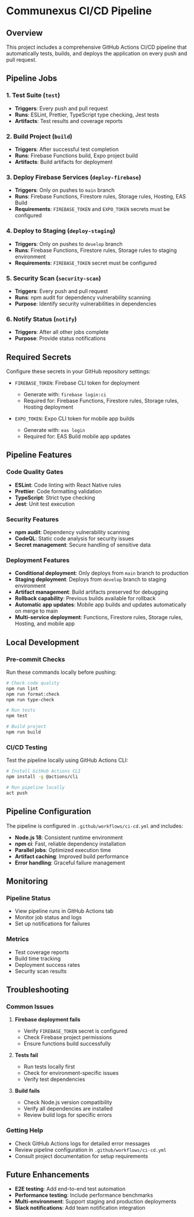 # Communexus CI/CD Pipeline

## Overview

This project includes a comprehensive GitHub Actions CI/CD pipeline that automatically tests, builds, and deploys the application on every push and pull request.

## Pipeline Jobs

### 1. Test Suite (`test`)

- **Triggers**: Every push and pull request
- **Runs**: ESLint, Prettier, TypeScript type checking, Jest tests
- **Artifacts**: Test results and coverage reports

### 2. Build Project (`build`)

- **Triggers**: After successful test completion
- **Runs**: Firebase Functions build, Expo project build
- **Artifacts**: Build artifacts for deployment

### 3. Deploy Firebase Services (`deploy-firebase`)

- **Triggers**: Only on pushes to `main` branch
- **Runs**: Firebase Functions, Firestore rules, Storage rules, Hosting, EAS Build
- **Requirements**: `FIREBASE_TOKEN` and `EXPO_TOKEN` secrets must be configured

### 4. Deploy to Staging (`deploy-staging`)

- **Triggers**: Only on pushes to `develop` branch
- **Runs**: Firebase Functions, Firestore rules, Storage rules to staging environment
- **Requirements**: `FIREBASE_TOKEN` secret must be configured

### 5. Security Scan (`security-scan`)

- **Triggers**: Every push and pull request
- **Runs**: npm audit for dependency vulnerability scanning
- **Purpose**: Identify security vulnerabilities in dependencies

### 6. Notify Status (`notify`)

- **Triggers**: After all other jobs complete
- **Purpose**: Provide status notifications

## Required Secrets

Configure these secrets in your GitHub repository settings:

- `FIREBASE_TOKEN`: Firebase CLI token for deployment
  - Generate with: `firebase login:ci`
  - Required for: Firebase Functions, Firestore rules, Storage rules, Hosting deployment

- `EXPO_TOKEN`: Expo CLI token for mobile app builds
  - Generate with: `eas login`
  - Required for: EAS Build mobile app updates

## Pipeline Features

### Code Quality Gates

- **ESLint**: Code linting with React Native rules
- **Prettier**: Code formatting validation
- **TypeScript**: Strict type checking
- **Jest**: Unit test execution

### Security Features

- **npm audit**: Dependency vulnerability scanning
- **CodeQL**: Static code analysis for security issues
- **Secret management**: Secure handling of sensitive data

### Deployment Features

- **Conditional deployment**: Only deploys from `main` branch to production
- **Staging deployment**: Deploys from `develop` branch to staging environment
- **Artifact management**: Build artifacts preserved for debugging
- **Rollback capability**: Previous builds available for rollback
- **Automatic app updates**: Mobile app builds and updates automatically on merge to main
- **Multi-service deployment**: Functions, Firestore rules, Storage rules, Hosting, and mobile app

## Local Development

### Pre-commit Checks

Run these commands locally before pushing:

```bash
# Check code quality
npm run lint
npm run format:check
npm run type-check

# Run tests
npm test

# Build project
npm run build
```

### CI/CD Testing

Test the pipeline locally using GitHub Actions CLI:

```bash
# Install GitHub Actions CLI
npm install -g @actions/cli

# Run pipeline locally
act push
```

## Pipeline Configuration

The pipeline is configured in `.github/workflows/ci-cd.yml` and includes:

- **Node.js 18**: Consistent runtime environment
- **npm ci**: Fast, reliable dependency installation
- **Parallel jobs**: Optimized execution time
- **Artifact caching**: Improved build performance
- **Error handling**: Graceful failure management

## Monitoring

### Pipeline Status

- View pipeline runs in GitHub Actions tab
- Monitor job status and logs
- Set up notifications for failures

### Metrics

- Test coverage reports
- Build time tracking
- Deployment success rates
- Security scan results

## Troubleshooting

### Common Issues

1. **Firebase deployment fails**
   - Verify `FIREBASE_TOKEN` secret is configured
   - Check Firebase project permissions
   - Ensure functions build successfully

2. **Tests fail**
   - Run tests locally first
   - Check for environment-specific issues
   - Verify test dependencies

3. **Build fails**
   - Check Node.js version compatibility
   - Verify all dependencies are installed
   - Review build logs for specific errors

### Getting Help

- Check GitHub Actions logs for detailed error messages
- Review pipeline configuration in `.github/workflows/ci-cd.yml`
- Consult project documentation for setup requirements

## Future Enhancements

- **E2E testing**: Add end-to-end test automation
- **Performance testing**: Include performance benchmarks
- **Multi-environment**: Support staging and production deployments
- **Slack notifications**: Add team notification integration
